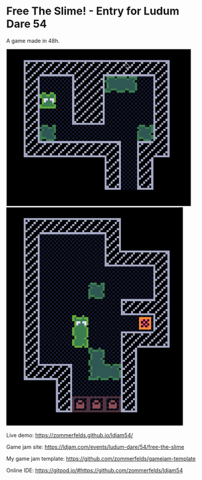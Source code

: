 # Free The Slime! - Entry for Ludum Dare 54

A game made in 48h.

![screen recording](anim.gif)
![screen recording](anim2.gif)

Live demo: https://zommerfelds.github.io/ldjam54/

Game jam site: https://ldjam.com/events/ludum-dare/54/free-the-slime

My game jam template: https://github.com/zommerfelds/gamejam-template

Online IDE: https://gitpod.io/#https://github.com/zommerfelds/ldjam54